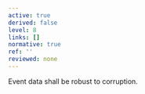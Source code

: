 ```yaml
---
active: true
derived: false
level: 8
links: []
normative: true
ref: ''
reviewed: none
---
```


Event data shall be robust to corruption.

